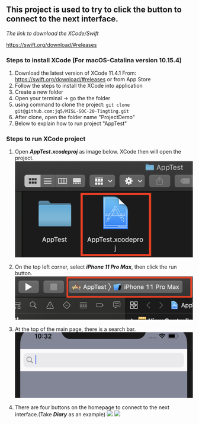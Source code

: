 ## This project is used to try to click the button to connect to the next interface.

_The link to download the XCode/Swift_

https://swift.org/download/#releases

### Steps to install XCode (For macOS-Catalina version 10.15.4)

1. Download the latest version of XCode 11.4.1
   From: https://swift.org/download/#releases
   or from App Store
2. Follow the steps to install the XCode into application
3. Create a new folder
4. Open your terminal -> go the the folder
5. using command to clone the project: ```git clone git@github.com:jq5/MISL-SOC-20-Tingting.git```
6. After clone, open the folder name "ProjectDemo"
7. Below to explain how to run project "AppTest"

### Steps to run XCode project

1. Open ***AppTest.xcodeproj*** as image below. XCode then will open the project.
![](./Screenshot/FolderAppTest.png)

2.  On the top left corner, select ***iPhone 11 Pro Max***, then click the run button.
![](./Screenshot/RunAppTest.png)

3. At the top of the main page, there is a search bar.
![](./Screenshot/Search_AppTest.png)

4. There are four buttons on the homepage to connect to the next interface.(Take ***Diary*** as an example)
![](./Screenshot/Click_AppTest)
![](./Screenshot/Diary_AppTest)
